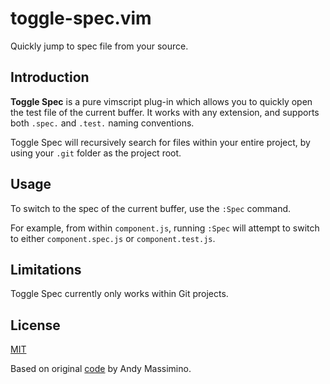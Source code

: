 # toggle-spec.vim
Quickly jump to spec file from your source.

## Introduction

**Toggle Spec** is a pure vimscript plug-in which allows you to quickly open the test file of the current buffer. It works with any extension, and supports both `.spec.` and `.test.` naming conventions.

Toggle Spec will recursively search for files within your entire project, by using your `.git` folder as the project root.

## Usage

To switch to the spec of the current buffer, use the `:Spec` command.

For example, from within `component.js`, running `:Spec` will attempt to switch to either `component.spec.js` or `component.test.js`.

## Limitations

Toggle Spec currently only works within Git projects.

## License

[MIT](LICENSE)

Based on original [code](https://vi.stackexchange.com/a/24682/28745) by Andy Massimino.
